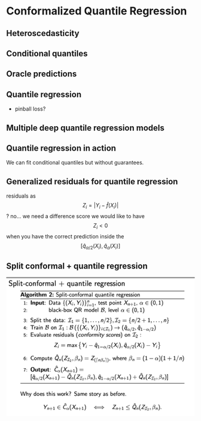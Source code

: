 # Conformalized Quantile Regression

## Heteroscedasticity



## Conditional quantiles



## Oracle predictions



## Quantile regression

* pinball loss?

## Multiple deep quantile regression models



## Quantile regression in action

We can fit conditional quantiles but without guarantees.



## Generalized residuals for quantile regression

residuals as $$Z_i = |Y_i - \hat{f}(X_i)|$$ ? no... we need a difference score we would like to have $$Z_i < 0$$ when you have the correct prediction inside the $$[\hat{q}_{\alpha/2}(X_i), \hat{q}_{\alpha}(X_i)]$$



## Split conformal + quantile regression

![](<../../../.gitbook/assets/Screenshot 2023-06-04 at 11.20.36 AM.png>)





